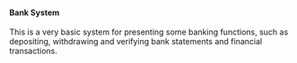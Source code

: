 #### Bank System
This is a very basic system for presenting some banking functions, such as depositing, withdrawing and verifying bank statements and financial transactions.


